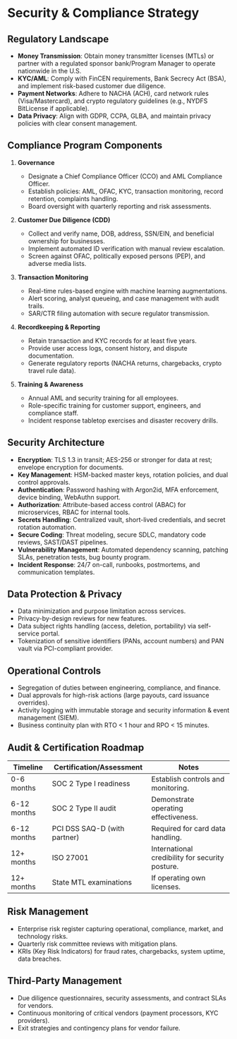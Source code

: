 # Security & Compliance Strategy

## Regulatory Landscape

- **Money Transmission**: Obtain money transmitter licenses (MTLs) or partner with a regulated sponsor bank/Program Manager to operate nationwide in the U.S.
- **KYC/AML**: Comply with FinCEN requirements, Bank Secrecy Act (BSA), and implement risk-based customer due diligence.
- **Payment Networks**: Adhere to NACHA (ACH), card network rules (Visa/Mastercard), and crypto regulatory guidelines (e.g., NYDFS BitLicense if applicable).
- **Data Privacy**: Align with GDPR, CCPA, GLBA, and maintain privacy policies with clear consent management.

## Compliance Program Components

1. **Governance**
   - Designate a Chief Compliance Officer (CCO) and AML Compliance Officer.
   - Establish policies: AML, OFAC, KYC, transaction monitoring, record retention, complaints handling.
   - Board oversight with quarterly reporting and risk assessments.

2. **Customer Due Diligence (CDD)**
   - Collect and verify name, DOB, address, SSN/EIN, and beneficial ownership for businesses.
   - Implement automated ID verification with manual review escalation.
   - Screen against OFAC, politically exposed persons (PEP), and adverse media lists.

3. **Transaction Monitoring**
   - Real-time rules-based engine with machine learning augmentations.
   - Alert scoring, analyst queueing, and case management with audit trails.
   - SAR/CTR filing automation with secure regulator transmission.

4. **Recordkeeping & Reporting**
   - Retain transaction and KYC records for at least five years.
   - Provide user access logs, consent history, and dispute documentation.
   - Generate regulatory reports (NACHA returns, chargebacks, crypto travel rule data).

5. **Training & Awareness**
   - Annual AML and security training for all employees.
   - Role-specific training for customer support, engineers, and compliance staff.
   - Incident response tabletop exercises and disaster recovery drills.

## Security Architecture

- **Encryption**: TLS 1.3 in transit; AES-256 or stronger for data at rest; envelope encryption for documents.
- **Key Management**: HSM-backed master keys, rotation policies, and dual control approvals.
- **Authentication**: Password hashing with Argon2id, MFA enforcement, device binding, WebAuthn support.
- **Authorization**: Attribute-based access control (ABAC) for microservices, RBAC for internal tools.
- **Secrets Handling**: Centralized vault, short-lived credentials, and secret rotation automation.
- **Secure Coding**: Threat modeling, secure SDLC, mandatory code reviews, SAST/DAST pipelines.
- **Vulnerability Management**: Automated dependency scanning, patching SLAs, penetration tests, bug bounty program.
- **Incident Response**: 24/7 on-call, runbooks, postmortems, and communication templates.

## Data Protection & Privacy

- Data minimization and purpose limitation across services.
- Privacy-by-design reviews for new features.
- Data subject rights handling (access, deletion, portability) via self-service portal.
- Tokenization of sensitive identifiers (PANs, account numbers) and PAN vault via PCI-compliant provider.

## Operational Controls

- Segregation of duties between engineering, compliance, and finance.
- Dual approvals for high-risk actions (large payouts, card issuance overrides).
- Activity logging with immutable storage and security information & event management (SIEM).
- Business continuity plan with RTO < 1 hour and RPO < 15 minutes.

## Audit & Certification Roadmap

| Timeline | Certification/Assessment | Notes |
| --- | --- | --- |
| 0-6 months | SOC 2 Type I readiness | Establish controls and monitoring. |
| 6-12 months | SOC 2 Type II audit | Demonstrate operating effectiveness. |
| 6-12 months | PCI DSS SAQ-D (with partner) | Required for card data handling. |
| 12+ months | ISO 27001 | International credibility for security posture. |
| 12+ months | State MTL examinations | If operating own licenses. |

## Risk Management

- Enterprise risk register capturing operational, compliance, market, and technology risks.
- Quarterly risk committee reviews with mitigation plans.
- KRIs (Key Risk Indicators) for fraud rates, chargebacks, system uptime, data breaches.

## Third-Party Management

- Due diligence questionnaires, security assessments, and contract SLAs for vendors.
- Continuous monitoring of critical vendors (payment processors, KYC providers).
- Exit strategies and contingency plans for vendor failure.

